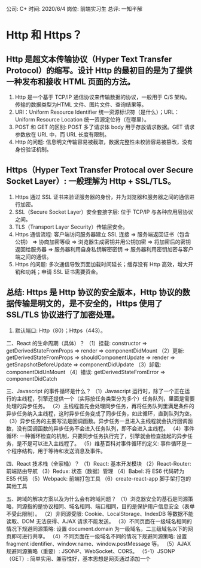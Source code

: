 公司: C+
时间: 2020/6/4
岗位: 前端实习生
总评: 一知半解

# Http 和 Https？
## Http 是超文本传输协议（Hyper Text Transfer Protocol）的缩写。设计 Http 的最初目的是为了提供一种发布和接收 HTML 页面的方法。
1. Http 是一个基于 TCP/IP 通信协议来传输数据的协议，一般用于 C/S 架构。传输的数据类型为HTML 文件、图片文件、查询结果等。
2. URI：Uniform Resource Identifier 统一资源标识符（是什么）；URL：Uniform Resource Location 统一资源定位符（在哪里）。
3. POST 和 GET 的区别: POST 多了请求体 body 用于存放请求数据。GET 请求参数放在 URL 中，而 URL 长度有限制。
4. Http 的问题: 信息明文传输容易被截取，数据完整性未校验容易被篡改，没有身份验证机制。
## Https（Hyper Text Transfer Protocal over Secure Socket Layer）: 一般理解为 Http + SSL/TLS。
1. Https 通过 SSL 证书来验证服务器的身份，并为浏览器和服务器之间的通信进行加密。
2. SSL（Secure Socket Layer）安全套接字层: 位于 TCP/IP 与各种应用层协议之间。
3. TLS（Transport Layer Security）传输层安全。
4. Https 通信流程: 客户端访问服务器建立 SSL 连接 => 服务端返回证书（包含公钥） => 协商加密等级 => 浏览器生成密钥并用公钥加密 => 将加密后的密钥返回给服务器 => 服务器利用自身私钥解密密钥 => 服务器利用密钥加密与客户端之间的通信。
5. Https 的问题: 多次通信导致页面加载时间延长；缓存没有 Http 高效，增大开销和功耗；申请 SSL 证书需要资金。
## 总结: Https 是 Http 协议的安全版本，Http 协议的数据传输是明文的，是不安全的，Https 使用了 SSL/TLS 协议进行了加密处理。
1. 默认端口: Http（80）；Https（443）。

二、React 的生命周期（具体）？
（1）挂载: constructor => getDerivedStateFromProps => render => componentDidMount
（2）更新: getDerivedStateFromProps => shouldComponentUpdate => render => getSnapshotBeforeUpdate => componentDidUpdate
（3）卸载: componentDidUnMount
（4）错误: getDerivedStateFromError => componentDidCatch

三、Javascript 的事件循环是什么？
（1）Javascript 运行时，除了一个正在运行的主线程，引擎还提供一个（实际按任务类型分为多个）任务队列，里面是需要处理的异步任务。
（2）主线程首先会处理同步任务，再将任务队列里满足条件的异步任务纳入主线程，这时异步任务变成了同步任务，如此循环，直到队列为空。
（3）异步任务的主要写法是回调函数。异步任务一旦进入主线程就会执行回调函数，没有回调函数的异步任务不会进入任务队列，即不会进入主线程。
（4）事件循环: 一种循环检查的机制，只要同步任务执行完了，引擎就会检查挂起的异步任务，是不是可以进入主线程了。
（5）维基百科对事件循环的定义: 事件循环是一个程序结构，用于等待和发送消息及事件。

四、React 技术栈（全家桶）？
（1）React: 基本开发模块
（2）React-Router: 前端路由导航
（3）Redux: 状态（数据）管理
（4）Babel: 将 ES6 代码转为 ES5 代码
（5）Webpack: 前端打包工具
（6）create-react-app 脚手架打包的其他工具

五、跨域的解决方案以及为什么会有跨域问题？
（1）浏览器安全的基石是同源策略，同源指的是协议相同、域名相同、端口相同，目的是保护用户信息安全（表单不受此限制）。
（2）非同源受限: Cookie、LocalStorage、IndexDB 等数据不能读取、DOM 无法获得、AJAX 请求不能发送。
（3）不同页面在一级域名相同的情况下规避同源策略: 设置 document.domain 为一级域名，二三级域名以下的网页即可进行共享。
（4）不同页面在一级域名不同的情况下规避同源策略: 设置 fragment identifier、window.name、window.postMessage 等。
（5）AJAX 规避同源策略（重要）: JSONP、WebSocket、CORS。
（5-1）JSONP（GET）: 简单实用、兼容性好，基本思想是网页通过添加一个 <script> 元素，向服务器请求 JSON 数据，注意查询的 callback 参数。
（5-2）WebSocket: 一种通信协议，使用 ws://（非加密）和 wss://（加密）作为协议前缀。该协议不实行同源政策，服务器可根据请求的 Origin 字段判断。
（5-3）CORS: 跨域资源共享（Cross-Origin Resource Sharing）的缩写，是 W3C 标准，跨域 AJAX 的根本解决方法。
（6）CORS 需要浏览器和服务器同时支持，目前主流浏览器都支持此标准（自动处理），实现关键在于服务器。
（6-1）请求分为简单请求和非简单请求；简单请求是为了兼容表单；注意简单请求和复杂请求的 Content-Type；浏览器对这两种请求的处理方式不同。
（6-2）简单请求: 浏览器会在请求头中添加一个 Origin 字段，服务器拒绝则返回正常响应，接收则会在响应中添加以 Access-Control 开头的多个字段。
（6-2-1）Access-Control-Allow-Origin: 该字段是必须的。它的值要么是请求时 Origin 字段的值，要么是一个 *，表示接受任意域名的请求。
（6-2-2）Access-Control-Allow-Credentials: 可选字段。它的值是一个布尔值，表示是否允许发送 Cookie。
（6-2-3）Access-Control-Expose-Headers: 可选字段。指定 getResponseHeader 方法可以拿到的其他字段。
（6-2-4）如果要发送 Cookie，Access-Control-Allow-Origin 必须明确指定域名，Cookie 依然遵循同源政策。
（6-3）非简单请求: 在正式请求之前，会增加一次 HTTP 查询请求，称为预检请求，用于验证服务器是否正常工作以及获取某些配置信息。
（6-3-1）Access-Control-Request-Method: 该字段是必须的。列出浏览器的 CORS 会用到哪些 HTTP 方法（如 PUT）。
（6-3-2）Access-Control-Request-Headers: 该字段是一个逗号分隔的字符串，指定浏览器 CORS 请求会额外发送的头信息字段。
（6-3-3）预检请求的响应字段和简单响应类似，但是字段稍有不同，只有预检通过才可以发送正式请求。
（6-3-3-1）Access-Control-Allow-Origin: 含义和简单请求相同。
（6-3-3-2）Access-Control-Allow-Methods: 该字段是必须的，它的值是逗号分隔的一个字符串，表明服务器支持的所有跨域请求的方法。
（6-3-3-3）Access-Control-Allow-Headers: 如果请求包括 Access-Control-Request-Headers，则响应需要 Access-Control-Allow-Headers。
（6-3-3-4）Access-Control-Allow-Credentials: 含义和简单请求相同。
（6-3-3-5）Access-Control-Max-Age: 预检请求的有效期，单位为秒，在此期间不用发送另一条预检请求。
（6-3-4）预检请求之后的正式请求和简单请求相同。

六、Node.js 常用的框架和组件（我用过的）？
（1）fs: 基础的文件管理模块。
（2）path: 简化路径操作，提升代码可读性。
（3）url: 解析 url，拼接 url，生成 url。
（4）querystring: url 参数字符串与参数对象之间的转换。
（5）request: 发送 HTTP 请求等。
（6）express: web 框架（路由等）。
（7）jsonwebtoken: 处理 token 的有关操作。
（8）multer: 处理文件类型的 post。
（9）mysql: 与 mysql 数据库进行通讯。
（10）xlsx: 处理 excel 表格。

七、Javascript 是单线程还是多线程（为什么）？
（1）Javascript 属于单线程模型，Javascript 只在一个线程上运行不代表 Javascript 引擎只有一个线程。
（2）单线程是为了不让浏览器过于复杂，单线程实现比多线程简单，不需要共享资源、信息同步（锁）等，这更适合网页脚本语言。
（3）考虑 DOM 操作的场景: 一个线程添加，一个线程删除，线程之间需要协调，势必引出更高的复杂性。单线程更适合与用户交互的场景。
（4）单线程的优点是实现简单，执行环境单纯；缺点是容易造成堵塞，这个问题由事件循环和异步操作解决。

八、React 如何用某种手段保存登录状态（Cookie 不安全）？
（1）临时存储: Context, Redux 等。
（2）永久存储: LocalStorage 等。

九、Javascript 如何进行数组去重？
（1）暴力检索: 利用 indexOf 等方法进行去重。
（2）借助对象: 利用对象属性唯一的特点，每次检索判断数组的值是否为对象中的属性。
（3）set 集合: 集合是 ES6 的新特性，这是是最简便的方法，只要生成一个 set 实例即可。

十、TCP 和 UDP 的区别？
（1）UDP: 面向无连接（不需要三次握手）；支持单播、多播、广播；面向报文；数据传输不可靠（容易丢包）；传输高效；适合实时性场景和流媒体传输。
（2）TCP: 面向连接（需要三次握手）；仅支持单播；面向字节流；数据传输可靠（ACK 等）；提供拥塞控制；支持全双工通信；数据传输效率较低。

十一、是否看过 React 的源码（要能讲出一点）？

十二、React Native 出现的原因（为了解决什么问题）？
（1）兼容问题: 一份代码多个平台通用，有利于节省成本，缩短开发周期，减少维护工作。开发效率明显提升。
（2）性能问题: H5 应用或者混合应用的运行效率始终比不上原生应用，RN 使用的 UI 组件和原生保持一致，是一个真正的移动应用。
（4）调试方便: 原生调试需要重新编译，效率往往比较低，RN 采用 hotReload 的方式大大提高了开发效率（但是运行效率较低）。
（5）热更新: 频繁的 APP 升级会让用户感到烦躁，还需要进行多次应用商店审核，热更新化解了这一矛盾，只需从云端下载文件更新即可。

十三、使用过的 React Native 第三方控件库。
（1）react-native-elements: 适用于 RN 的 UI 组件库。
（2）react-native-sound: 处理音频播放。
（3）react-native-image-crop-picker: 使用相机拍摄图片并裁剪。
（4）react-native-splash-screen: 配置应用启动画面。
（5）react-native-vector-icons: 用于自定义图标。
（6）react-native-modal-datetime-picker: 日期选择组件。
（7）react-native-navigator: 路由导航。
（8）react-native-swiper: 轮播图组件。

十四、React 中 class 出现的原因（和 function 有什么区别）？
（1）使用 class 创建的组件，拥有 state（有状态）和生命周期函数，还可以定义静态类型方法；运行效率低。
（2）使用 function 创建的组件，只有 props，没有生命周期函数，无状态；运行效率高。
（3）使用时应该根据组件有无状态（state）来决定使用哪种类型的组件。

十五、React 中的优化方案（提升运行效率的方法）？
（1）首次加载时优化: 引入代码分割，组件通过懒加载的方式动态导入。
（2）程序运行时优化: 避免不必要的更新和渲染。
（2-1）使用生产版本而不是开发版本（Create React App 生成的 build 文件就是生产版本）
（2-2）使用 Chrome 开发者工具检测是否有不相关的组件被错误地更新，从而改进代码。
（2-3）虚拟化长列表，只更新必要的数据而不会因为过量的 DOM 操作卡顿，使用 react-virtualized。
（2-4）继承 React.PureComponent，它用当前与之前 props 和 state 值的浅比较复写了 shouldComponentUpdate() 的实现。
（2-5）使用 React.PureComponent 时，更新 state 和 props 中的变量需要避免可变对象的产生。
（2-6）组合 React 组件时，不要将箭头函数赋值给 JSX 属性，这可能导致每次渲染都会产生一个新的函数，常见情景为函数绑定。
（2-7）将组件尽可能地拆分、解耦，同时不要滥用 props（只传必要的数据）。

十六、在使用 React Native 中遇到了什么困难，为什么部分控件只有一个系统可以用？
（1）React Native 在大多数情况下并不是完全原生，实际开发过程中还需要进行 Andiroid 配置与 Android 源码的编写。
（2）不同系统提供的原生组件和 API 不一样，有些功能是某个系统独有（例如 Android 的 Toast）。

十七、React-Router 的跳转方式及实现原理？
（1）React-Router 依赖 history 库，通过对 history 进行操作实现路由和跳转。
（2）History 分为三大类: BrowserHistory（H5 浏览器）、HashHistory（旧版浏览器）、MemoryHistory（参考实现，可用于非 DOM 环境）。
（3）BrowserHistory 跳转: pushState、replaceState、popstate 等。
（4）HashHistory 跳转: location.hash、location.replace、hashchange 等。
（5）路由是 URL 和 UI 之间的映射关系，在 React-Router 中则表现为 location 和 components 之间的映射。
（6）React-Router 中的重要组件: Router、RouterContext、Link（用于跳转）。

十八、setState 是异步的吗？为什么情况下需要用同步的 setState？
（1）setState 是异步的，待更新的 state 会被放到队列中（批量）延迟更新，这样做有利于性能优化。
（2）如果 state 后续状态依赖当前状态，则需要同步的 setState，方法是 seState 设置第二个参数为函数，其保证会引用更新后的state值。

十九、如何实现 Javascript 继承机制（详细）？
（1）大部分的编程语言都是通过 class 来实现对象的继承，传统的 Javascript 不通过 class，而是通过原型对象（prototype）实现。
（2）构造函数生成对象: 实现方便，但同一个构造函数的多个实例之间无法共享属性，复用性低。
（3）Javascript 继承的思想是: 原型对象上的属性和方法，可以被所有实例对象共享，因此可以通过改写对象原型实现继承。
（4）实例可以重写原型链中的属性和方法，如果一个实例没有对应的属性和方法，就会顺着原型链一直向上寻找直到尽头（Object.prototype 的原型为 null）。
（5）prototype 对象有一个 constructor 属性，默认指向 prototype 的构造函数，作用是指明实例对象是由哪个构造函数产生的。
（6）通常情况下，改写对象原型的同时也要修改 constructor 属性，否则只在原型上添加方法即可（而不是替换整个原型）。
（7）构造函数的继承: 第一步是在子类的构造函数内调用父类的构造函数；第二步是让子类的原型指向父类的原型（不可以浅复制）。
（7-1）继承方法二: 让子类的原型等于一个父类实例（这种方法会使子类拥有父类实例的方法，不一定是我们想要的）
（7-2）多重继承: Javascript 本身不提供多重继承的方法，但可以通过混入（Mixin）的方式实现（有风险）。

二十、React 在什么情况下会使用 Hook、高阶组件等？
（1）Hook 可以在不编写 class 组件的情况下使用 state 以及其他 react 特性，在无需修改组件结构的情况下复用状态逻辑。
（2）对编程模式的抽象封装，例如某个组件挂载时订阅外部数据，渲染时展示数据，卸载时取消订阅，这个常见的模式就可以用高阶组件进一步封装。
